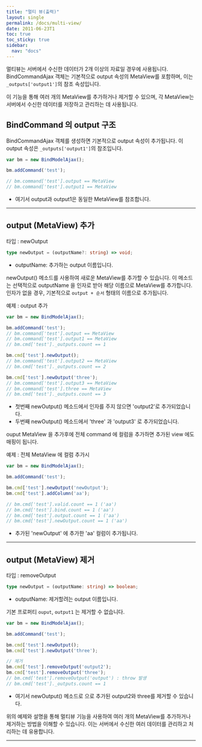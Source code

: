 ```yaml
---
title: "멀티 뷰(출력)"
layout: single
permalink: /docs/multi-view/
date: 2011-06-23T1
toc: true
toc_sticky: true
sidebar:
  nav: "docs"
---
```



멀티뷰는 서버에서 수신한 데이터가 2개 이상의 자료일 경우에 사용됩니다. BindCommandAjax 객체는 기본적으로 output 속성의 MetaView를 포함하며, 이는 `_outputs['output1']`의 참조 속성입니다.

이 기능을 통해 여러 개의 MetaView를 추가하거나 제거할 수 있으며, 각 MetaView는 서버에서 수신한 데이터를 저장하고 관리하는 데 사용됩니다.

## BindCommand 의 output 구조

BindCommandAjax 객체를 생성하면 기본적으로 output 속성이 추가됩니다. 이 output 속성은 `_outputs['output1']`의 참조입니다.

```js
var bm = new BindModelAjax();

bm.addCommand('test');

// bm.command['test'].output == MetaView
// bm.command['test'].output1 == MetaView
```
- 여기서 output과 output1은 동일한 MetaView를 참조합니다.

---
## output (MetaView) 추가

타입 : newOutput
```ts
type newOutput = (outputName?: string) => void;
```
- outputName: 추가하는 output 이름입니다.

newOutput() 메소드를 사용하여 새로운 MetaView를 추가할 수 있습니다. 이 메소드는 선택적으로 outputName 을 인자로 받아 해당 이름으로 MetaView를 추가합니다. 
인자가 없을 경우, 기본적으로 `output + 순서` 형태의 이름으로 추가됩니다.

예제 : output 추가
```js
var bm = new BindModelAjax();

bm.addCommand('test');
// bm.command['test'].output == MetaView
// bm.command['test'].output1 == MetaView
// bm.cmd['test']._outputs.count == 1

bm.cmd['test'].newOutput();
// bm.command['test'].output2 == MetaView
// bm.cmd['test']._outputs.count == 2

bm.cmd['test'].newOutput('three');
// bm.command['test'].output3 == MetaView
// bm.command['test'].three == MetaView
// bm.cmd['test']._outputs.count == 3
```
- 첫번째 newOutput() 메소드에서 인자를 주지 않으면 'output2'로 추가되었습니다.
- 두번째 newOutput() 메소드에서 'three' 과 'output3' 로 추가되었습니다.

ouput MetaView 을 추가후에 전체 command 에 컬럼을 추가하면 추가된 view 에도 매핑이 됩니다.

예제 : 전체 MetaView 에 컬럼 추가시
```js
var bm = new BindModelAjax();

bm.addCommand('test');

bm.cmd['test'].newOutput('newOutput');
bm.cmd['test'].addColumn('aa');

// bm.cmd['test'].valid.count == 1 ('aa')
// bm.cmd['test'].bind.count == 1 ('aa')
// bm.cmd['test'].output.count == 1 ('aa')
// bm.cmd['test'].newOutput.count == 1 ('aa')
```
- 추가된 'newOutput' 에 추가한 'aa' 컬럼이 추가됩니다.

---
## output (MetaView) 제거

타입 : removeOutput
```ts
type newOutput = (outputName: string) => boolean;
```
- outputName: 제거할려는 output 이름입니다.

기본 프로퍼티 `ouput`, `output1` 는 제거할 수 없습니다.

```js
var bm = new BindModelAjax();

bm.addCommand('test');

bm.cmd['test'].newOutput();
bm.cmd['test'].newOutput('three');

// 제거
bm.cmd['test'].removeOutput('output2');
bm.cmd['test'].removeOutput('three');
// bm.cmd['test'].removeOutput('output') : throw 발생
// bm.cmd['test']._outputs.count == 1
```
- 여기서 newOutput() 메소드로 으로 추가된 output2와 three를 제거할 수 있습니다.

위의 예제와 설명을 통해 멀티뷰 기능을 사용하여 여러 개의 MetaView를 추가하거나 제거하는 방법을 이해할 수 있습니다. 이는 서버에서 수신한 여러 데이터를 관리하고 처리하는 데 유용합니다.

---